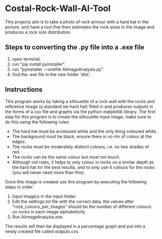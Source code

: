 # Costal-Rock-Wall-AI-Tool
This projects aim is to take a photo of rock armour with a hard hat in the picture, and have a tool that then estimates the rock sizes in the image and produces a rock size distribution.

## Steps to converting the .py file into a .exe file
1. open terminal.
2. run "pip install pyinstaller".
3. run "pyinstaller --onefile AiImageAnalysis.py".
4. find the .exe file in the new folder 'dist'.

## Instructions
This program works by taking a silhouette of a rock wall with the rocks and reference image \(a standard sie hard hat) filled in and produces outputs in the forms of a csv file and graphs via the python matplotlib library. The first step for this program is to create the silhouette input image, make sure to do this using the following rules:
* The hard hat must be ecoloured white and the only thing coloured white.
* The background must be black, ensure there is no rim of colour at the edges.
* The rocks must be moderately distinct colours, i.e. no two shades of red.
* The rocks can be the same colour but must not touch.
* Although not rules, it helps to only colour in rocks on a similar depth as the hard hat for the best results, and to only use 4 colours for the rocks \(you will never need more than this).

Once this image is created use this program by executing the following steps in order:
1. Input image/s in the input folder.
2. Edit the settings.txt file with the correct data, the values after "rock_colours_per_images" should be the number of different colours on rocks in each image alphabeticlly.
3. Run AiImageAnalysis.exe.

The results will then be displayed in a percentage graph and put into a newly created file called outputs.cvs.
